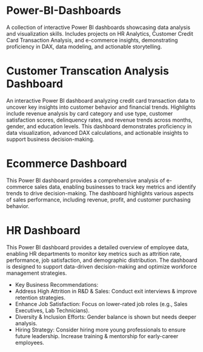 # Power-BI-Dashboards
A collection of interactive Power BI dashboards showcasing data analysis and visualization skills. Includes projects on HR Analytics, Customer Credit Card Transaction Analysis, and e-commerce insights, demonstrating proficiency in DAX, data modeling, and actionable storytelling.

# Customer Transcation Analysis Dashboard
An interactive Power BI dashboard analyzing credit card transaction data to uncover key insights into customer behavior and financial trends. Highlights include revenue analysis by card category and use type, customer satisfaction scores, delinquency rates, and revenue trends across months, gender, and education levels. This dashboard demonstrates proficiency in data visualization, advanced DAX calculations, and actionable insights to support business decision-making.

# Ecommerce Dashboard
This Power BI dashboard provides a comprehensive analysis of e-commerce sales data, enabling businesses to track key metrics and identify trends to drive decision-making. The dashboard highlights various aspects of sales performance, including revenue, profit, and customer purchasing behavior.

# HR Dashboard
This Power BI dashboard provides a detailed overview of employee data, enabling HR departments to monitor key metrics such as attrition rate, performance, job satisfaction, and demographic distribution. The dashboard is designed to support data-driven decision-making and optimize workforce management strategies.
* Key Business Recommendations:
* Address High Attrition in R&D & Sales: Conduct exit interviews & improve retention strategies.
* Enhance Job Satisfaction: Focus on lower-rated job roles (e.g., Sales Executives, Lab Technicians).
* Diversity & Inclusion Efforts: Gender balance is shown but needs deeper analysis.
* Hiring Strategy:
Consider hiring more young professionals to ensure future leadership.
Increase training & mentorship for early-career employees.
